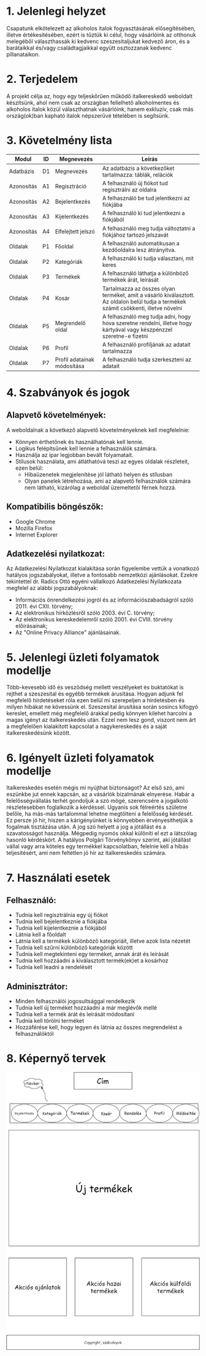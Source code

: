 # 1. Jelenlegi helyzet

Csapatunk elkötelezett az alkoholos italok fogyasztásának elősegítésében, illetve értékesítésében, ezért is tűztük ki célul, hogy vásárlóink
az otthonuk melegéből választhassák ki kedvenc szeszesitaljukat kedvező áron, és a barátaikkal és/vagy családtagjaikkal együtt osztozzanak kedvenc pillanataikon.

# 2. Terjedelem

A projekt célja az, hogy egy teljeskörűen működő italkereskedő weboldalt készítsünk, ahol nem csak az országban fellelhető alkoholmentes és alkoholos italok közül választhatnak vásárlóink,
hanem exkluzív, csak más ország(ok)ban kapható italok népszerűvé tételében is segítsünk.

# 3. Követelmény lista
| Modul | ID | Megnevezés | Leírás |
|--------|---------|-----------|----------------------------------|
|Adatbázis|D1|Megnevezés|Az adatbázis a következőket tartalmazza: táblák, relációk|
|Azonosítás|A1|Regisztráció|A felhasználó új fiókot tud regisztrálni az oldalra|
|Azonosítás|A2|Bejelentkezés|A felhasználó be tud jelentkezni az fiókjába|
|Azonosítás|A3|Kijelentkezés|A felhasználó ki tud jelentkezni a fiókjából|
|Azonosítás|A4|Elfelejtett jelszó|A felhasználó meg tudja változtatni a fiókjához tartozó jelszavát|
|Oldalak|P1|Főoldal|A felhasználó automatikusan a kezdőoldalra lesz átirányítva.|
|Oldalak|P2|Kategóriák|A felhasználó ki tudja választani, mit keres|
|Oldalak|P3|Termékek|A felhasználó láthatja a különböző termékek árát, leírását|
|Oldalak|P4|Kosár|Tartalmazza az összes olyan terméket, amit a vásárló kiválasztott. Az oldalon belül tudja a termékek számít csökkenti, illetve növelni|
|Oldalak|P5|Megrendelő oldal|A felhasználó meg tudja adni, hogy hova szeretne rendelni, illetve hogy kártyával vagy készpénzzel szeretne-e fizetni|
|Oldalak|P6|Profil|A felhasználó profiljának az adatait tartalmazza|
|Oldalak|P7|Profil adatainak módosítása|A felhasználó tudja szerkeszteni az adatait|

# 4. Szabványok és jogok
## Alapvető követelmények:
A weboldalnak a következő alapvető követelményeknek kell megfelelnie:

- Könnyen érthetőnek és használhatónak kell lennie.
- Logikus felépítsűnek kell lennie a felhasználók számára.
- Használja az ipar legjobban bevált folyamatait.
- Stílusok használata, ami átláthatóvá teszi az egyes oldalak részleteit, ezen belül:
    - Hibaüzenetek megjelenítése jól látható helyen és stílusban
    - Olyan panelek létrehozása, ami az alapvető felhasználók számára nem látható, kizárólag a weboldal üzemeltetői férnek hozzá.

## Kompatibilis böngészők:

- Google Chrome
- Mozilla Firefox
- Internet Explorer

## Adatkezelési nyilatkozat:
Az Adatkezelési ‌Nyilatkozat kialakítása során figyelembe vettük a vonatkozó hatályos jogszabályokat, illetve a fontosabb nemzetközi ajánlásokat. Ezekre tekintettel dr. Radics Ottó egyéni vállalkozó Adatkezelési Nyilatkozata megfelel az alábbi jogszabályoknak:

- Információs önrendelkezési jogról és az információszabadságról szóló 2011. évi CXII. törvény;
- Az elektronikus ‌hírközlésről szóló 2003. évi C. törvény;
- Az elektronikus kereskedelemről szóló 2001. évi CVIII. törvény előírásainak;
- Az "Online Privacy Alliance" ajánlásainak.

# 5. Jelenlegi üzleti folyamatok modellje
Több-kevesebb idő és vesződség mellett veszélyeket és buktatókat is rejthet a szeszesital és egyébb termékek árusítása. Hogyan adjunk fel megfelelő hírdetéseket róla ezen belül mi szerepeljen a hirdetésben és milyen hibákat ne kövessünk el.
Szeszesital árusítása során sosincs kifogyó kereslet, emellett még megfelelő árakkal pedig könnyen kilehet harcolni a magas igényt az italkereskedés után. Ezzel nem lesz gond, viszont nem árt a megfelelően kialakított kapcsolat a nagykereskedés és a saját italkereskedésünk között.

# 6. Igényelt üzleti folyamatok modellje
Italkereskedés esetén mégis mi nyújthat biztonságot? Az első szó, ami eszünkbe jut ennek kapcsán, az a vásárlók bizalmának elnyerése. Habár a felelősségvállalás terhét gondoljuk a szó mögé, szerencsére a jogalkotó részletesebben foglalkozik a kérdéssel. Ugyanis sok félreértés születne belőle, ha más-más tartalommal lehetne megtölteni a felelősség kérdését. Ez persze jó hír, hiszen a kárigényünket is könnyebben érvényesíthetjük a fogalmak tisztázása után. A jog szó helyett a jog a jótállást és a szavatosságot használja. Mégpedig nyomós okkal különíti el ezt a látszólag hasonló kérdéskört. A hatályos Polgári Törvénykönyv szerint, aki jótállást vállal vagy arra köteles egy termékkel kapcsolatban, felelnie kell a hibás teljesítésért, ami nem feltétlen jó hír az italkereskedés számára. 
# 7. Használati esetek
## Felhasználó:
- Tudnia kell regisztrálnia egy új fiókot
- Tudnia kell bejelentkeznie a fiókjába
- Tudnia kell kijelentkeznie a fiókjából
- Látnia kell a főoldalt
- Látnia kell a termékek különböző kategóriáit, illetve azok lista nézetét
- Tudnia kell szűrni különböző kategóriák között
- Tudnia kell megtekinteni egy terméket, annak árát és leírását
- Tudnia kell hozzáadni a kiválasztott termék(ek)et a kosárhoz
- Tudnia kell leadni a rendelését

## Adminisztrátor:
- Minden felhasználói jogosultsággal rendelkezik
- Tudnia kell új terméket hozzáadni a már meglévők mellé
- Tudnia kell a termék árát és leírását módosítani
- Tudnia kell törölni terméket
- Hozzáférése kell, hogy legyen és látnia az összes megrendelést a felhasználóktól

# 8. Képernyő tervek
![layout plan](doc/Ábrák/layout.png)
